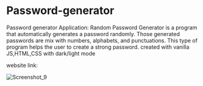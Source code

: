# Password-generator

Password generator Application: Random Password Generator is a program that automatically generates a password randomly. Those generated passwords are mix with numbers, alphabets, and punctuations. This type of program helps the user to create a strong password.
created with vanilla JS,HTML,CSS with dark/light mode

website link:


![Screenshot_9](https://user-images.githubusercontent.com/117892673/202176360-e5b7848c-e785-45be-91c8-893998ade275.png)

